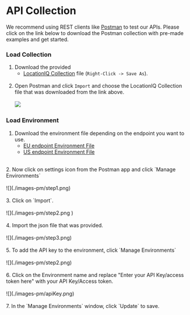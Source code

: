 # API Collection

We recommend using REST clients like <a href="https://www.postman.com" target="_blank">Postman</a> to test our APIs. Please click on the link below to download the Postman collection with pre-made examples and get started.

### Load Collection

1. Download the provided <br/>
    - <a href="https://raw.githubusercontent.com/location-iq/postman-collection/master/LocationIQ_Collection_v1.1.0.postman_collection.json" target="_blank">LocationIQ Collection</a> file (`Right-Click -> Save As`). 
    <br/> <br/>
2. Open Postman and click `Import` and choose the LocationIQ Collection file that was downloaded from the link above. <br/> <br/>
![](../images-pm/importCollection.png)

### Load Environment

1. Download the environment file depending on the endpoint you want to use.
    - <a href="https://raw.githubusercontent.com/location-iq/postman-collection/master/environments/LocationIQ_EU_Endpoint.postman_environment.json" target="_blank">EU endpoint Environment File</a>
    - <a href="https://raw.githubusercontent.com/location-iq/postman-collection/master/environments/LocationIQ_US_Endpoint.postman_environment.json" target="_blank">US endpoint Environment File</a>
    
<br/>
2. Now click on settings icon from the Postman app and click `Manage Environments` <br/> <br/>
![](./images-pm/step1.png)
<br/><br/>
3. Click on `Import`. <br/> <br/>
![](./images-pm/step2.png ) 
<br/><br/>
4. Import the json file that was provided. <br/> <br/>
![](./images-pm/step3.png)
<br/><br/>
5. To add the API key to the environment, click `Manage Environments` <br/> <br/>
![](./images-pm/step2.png)
<br/><br/>
6. Click on the Environment name and replace "Enter your API Key/access token here" with your API Key/Access token. <br/> <br/>
![](./images-pm/apiKey.png)
<br/><br/>
7. In the `Manage Environments` window, click `Update` to save.